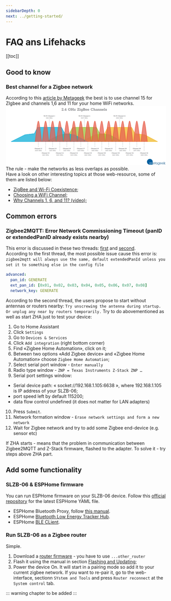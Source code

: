 ```yaml
---
sidebarDepth: 0
next: ../getting-started/
---
```


# FAQ ans Lifehacks  

[[toc]]  

## Good to know  
### Best channel for a Zigbee network  
According to this [article by Metageek](https://support.metageek.com/hc/en-us/articles/203845040-ZigBee-and-Wi-Fi-Coexistence) the best is to use channel 15 for ZIgbee and channels 1,6 and 11 for your home WiFi networks. 
<img src="../../images/faq/2-4-ghz-channels.png" title="SLZB-06 About - Adhesive 2" class="img-fluid" />
The rule - make the networks as less overlaps as possible.  
Have a look on other interesting topics at those web-resource, some of them are listed below:
- [ZigBee and Wi-Fi Coexistence](https://support.metageek.com/hc/en-us/articles/203845040-ZigBee-and-Wi-Fi-Coexistence);
- [Choosing a WiFi Channel](https://support.metageek.com/hc/en-us/articles/201034400-Choosing-a-WiFi-Channel);
- [Why Channels 1, 6, and 11? (video)](https://support.metageek.com/hc/en-us/articles/216950047-Why-Channels-1-6-and-11-video-);


## Common errors  
### Zigbee2MQTT: Error Network Commissioning Timeout (panID or extendedPanID already exists nearby)
This error is discussed in these two threads: [first](https://github.com/Koenkk/zigbee2mqtt/issues/10858) and [second](https://github.com/tube0013/tube_gateways/issues/95).  
According to the first thread, the most possible issue cause this error is: `zigbee2mqtt will always use the same, default extendedPanId unless you set it to something else in the config file`
```yaml
advanced:
  pan_id: GENERATE
  ext_pan_id: [0x01, 0x02, 0x03, 0x04, 0x05, 0x06, 0x07, 0x08]
  network_key: GENERATE
```
According to the second thread, the users propose to start without antennas or routers nearby: `Try unscrewing the antenna during startup. Or unplug any near by routers temporarily.`
Try to do abovementioned as well as start ZHA just to test your device:
1. Go to Home Assistant
2. Click `Settings`
3. Go to `Devices & Services`
4. Click `Add integration` (right bottom corner)
5. Find «Zigbee Home Automation», click on it;
6. Between two options «Add Zigbee device» and «Zigbee Home Automation» choose `Zigbee Home Automation`;
7. Select serial port window - `Enter manually`
8. Radio type window - `ZNP = Texas Instruments Z-Stack ZNP … `
9. Serial port settings window:
- Serial device path: « socket://192.168.1.105:6638 », where 192.168.1.105 is IP address of your SLZB-06;
- port speed left by default 115200;
- data flow control undefined (it does not matter for LAN adapters)
10. Press `Submit`.
11. Network formation window - `Erase network settings and form a new network`
12. Wait for Zigbee network and try to add some Zigbee end-device (e.g. sensor etc)

If ZHA starts - means that the problem in communication between Zigbee2MQTT and Z-Stack firmware, flashed to the adapter. To solve it - try steps above ZHA part.


## Add some functionality  
### SLZB-06 & ESPHome firmware  
You can run ESPHome firmware on your SLZB-06 device. Follow this [official repository](https://github.com/smlight-dev/slzb-06-esphome) for the latest ESPHome YAML file.  
- ESPHome Bluetooth Proxy, follow [this manual](https://smlight.tech/manual/slzb-06/guide/bt-proxy/).
- ESPHome [Bluetooth Low Energy Tracker Hub](https://esphome.io/components/esp32_ble_tracker.html).
- ESPHome [BLE CLient](https://esphome.io/components/ble_client.html).  

### Run SLZB-06 as a Zigbee router
Simple. 
1. Download a [router firmware](https://github.com/Koenkk/Z-Stack-firmware/tree/master/router/Z-Stack_3.x.0/bin) - you have to use `...other_router`
2. Flash it using the manual in section [Flashing and Updating](https://smlight.tech/manual/slzb-06/guide/flashing-and-updating/updating-cc2652p.html#over-the-air-ethernet-update);
3. Power the device On. It will start in a pairing mode so add it to your current zigbee network. If you want to re-pair it, go to the web-interface, sectionn `SYstem and Tools` and press `Router reconnect` at the `System control` tab.

:::  warning
chapter to be added
:::




